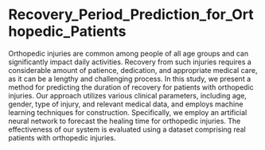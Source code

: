 # Recovery_Period_Prediction_for_Orthopedic_Patients

Orthopedic injuries are common among people of all age groups and can significantly impact daily activities. Recovery from such injuries requires a considerable amount of patience, dedication, and appropriate medical care, as it can be a lengthy and challenging process. In this study, we present a method for predicting the duration of recovery for patients with orthopedic injuries. Our approach utilizes various clinical parameters, including age, gender, type of injury, and relevant medical data, and employs machine learning techniques for construction. Specifically, we employ an artificial neural network to forecast the healing time for orthopedic injuries. The effectiveness of our system is evaluated using a dataset comprising real patients with orthopedic injuries.
